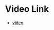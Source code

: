 # Video Link

* [video](https://codingbootcamp.hosted.panopto.com/Panopto/Pages/Viewer.aspx?id=8cece834-ac51-414d-a638-aa3b001f844e)